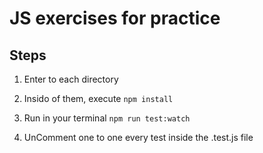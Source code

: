 # JS exercises for practice

## Steps

1. Enter to each directory

2. Insido of them, execute `npm install`

3. Run in your terminal `npm run test:watch`

4. UnComment one to one every test inside the .test.js file
